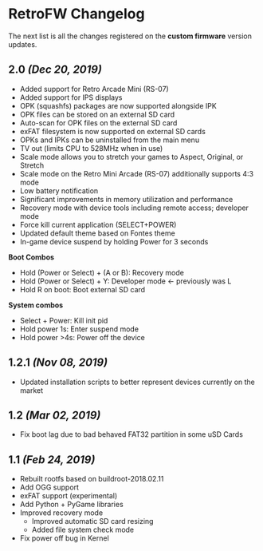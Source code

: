 # RetroFW Changelog

The next list is all the changes registered on the **custom firmware** version updates.

## 2.0 _(Dec 20, 2019)_
- Added support for Retro Arcade Mini (RS-07)
- Added support for IPS displays
- OPK (squashfs) packages are now supported alongside IPK
- OPK files can be stored on an external SD card
- Auto-scan for OPK files on the external SD card
- exFAT filesystem is now supported on external SD cards
- OPKs and IPKs can be uninstalled from the main menu
- TV out (limits CPU to 528MHz when in use)
- Scale mode allows you to stretch your games to Aspect, Original, or Stretch
- Scale mode on the Retro Mini Arcade (RS-07) additionally supports 4:3 mode
- Low battery notification
- Significant improvements in memory utilization and performance
- Recovery mode with device tools including remote access; developer mode
- Force kill current application (SELECT+POWER)
- Updated default theme based on Fontes theme
- In-game device suspend by holding Power for 3 seconds

**Boot Combos**
- Hold (Power or Select) + (A or B): Recovery mode
- Hold (Power or Select) + Y: Developer mode <- previously was L
- Hold R on boot: Boot external SD card

**System combos**
- Select + Power: Kill init pid
- Hold power 1s: Enter suspend mode
- Hold power >4s: Power off the device

## 1.2.1 _(Nov 08, 2019)_
- Updated installation scripts to better represent devices currently on the market

## 1.2 _(Mar 02, 2019)_
- Fix boot lag due to bad behaved FAT32 partition in some uSD Cards

## 1.1 _(Feb 24, 2019)_
- Rebuilt rootfs based on buildroot-2018.02.11
- Add OGG support
- exFAT support (experimental)
- Add Python + PyGame libraries
- Improved recovery mode
  - Improved automatic SD card resizing
  - Added file system check mode
- Fix power off bug in Kernel

